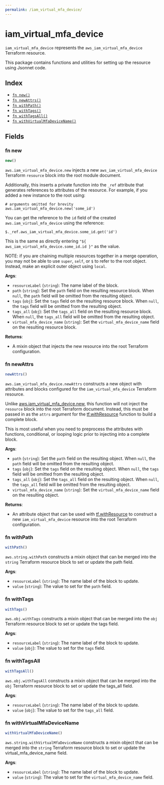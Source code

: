 ```yaml
---
permalink: /iam_virtual_mfa_device/
---
```


# iam_virtual_mfa_device

`iam_virtual_mfa_device` represents the `aws_iam_virtual_mfa_device` Terraform resource.



This package contains functions and utilities for setting up the resource using Jsonnet code.


## Index

* [`fn new()`](#fn-new)
* [`fn newAttrs()`](#fn-newattrs)
* [`fn withPath()`](#fn-withpath)
* [`fn withTags()`](#fn-withtags)
* [`fn withTagsAll()`](#fn-withtagsall)
* [`fn withVirtualMfaDeviceName()`](#fn-withvirtualmfadevicename)

## Fields

### fn new

```ts
new()
```


`aws.iam_virtual_mfa_device.new` injects a new `aws_iam_virtual_mfa_device` Terraform `resource`
block into the root module document.

Additionally, this inserts a private function into the `_ref` attribute that generates references to attributes of the
resource. For example, if you added a new instance to the root using:

    # arguments omitted for brevity
    aws.iam_virtual_mfa_device.new('some_id')

You can get the reference to the `id` field of the created `aws.iam_virtual_mfa_device` using the reference:

    $._ref.aws_iam_virtual_mfa_device.some_id.get('id')

This is the same as directly entering `"${ aws_iam_virtual_mfa_device.some_id.id }"` as the value.

NOTE: if you are chaining multiple resources together in a merge operation, you may not be able to use `super`, `self`,
or `$` to refer to the root object. Instead, make an explicit outer object using `local`.

**Args**:
  - `resourceLabel` (`string`): The name label of the block.
  - `path` (`string`): Set the `path` field on the resulting resource block. When `null`, the `path` field will be omitted from the resulting object.
  - `tags` (`obj`): Set the `tags` field on the resulting resource block. When `null`, the `tags` field will be omitted from the resulting object.
  - `tags_all` (`obj`): Set the `tags_all` field on the resulting resource block. When `null`, the `tags_all` field will be omitted from the resulting object.
  - `virtual_mfa_device_name` (`string`): Set the `virtual_mfa_device_name` field on the resulting resource block.

**Returns**:
- A mixin object that injects the new resource into the root Terraform configuration.


### fn newAttrs

```ts
newAttrs()
```


`aws.iam_virtual_mfa_device.newAttrs` constructs a new object with attributes and blocks configured for the `iam_virtual_mfa_device`
Terraform resource.

Unlike [aws.iam_virtual_mfa_device.new](#fn-new), this function will not inject the `resource`
block into the root Terraform document. Instead, this must be passed in as the `attrs` argument for the
[tf.withResource](https://github.com/tf-libsonnet/core/tree/main/docs#fn-withresource) function to build a complete block.

This is most useful when you need to preprocess the attributes with functions, conditional, or looping logic prior to
injecting into a complete block.

**Args**:
  - `path` (`string`): Set the `path` field on the resulting object. When `null`, the `path` field will be omitted from the resulting object.
  - `tags` (`obj`): Set the `tags` field on the resulting object. When `null`, the `tags` field will be omitted from the resulting object.
  - `tags_all` (`obj`): Set the `tags_all` field on the resulting object. When `null`, the `tags_all` field will be omitted from the resulting object.
  - `virtual_mfa_device_name` (`string`): Set the `virtual_mfa_device_name` field on the resulting object.

**Returns**:
  - An attribute object that can be used with [tf.withResource](https://github.com/tf-libsonnet/core/tree/main/docs#fn-withresource) to construct a new `iam_virtual_mfa_device` resource into the root Terraform configuration.


### fn withPath

```ts
withPath()
```

`aws.string.withPath` constructs a mixin object that can be merged into the `string`
Terraform resource block to set or update the path field.



**Args**:
  - `resourceLabel` (`string`): The name label of the block to update.
  - `value` (`string`): The value to set for the `path` field.


### fn withTags

```ts
withTags()
```

`aws.obj.withTags` constructs a mixin object that can be merged into the `obj`
Terraform resource block to set or update the tags field.



**Args**:
  - `resourceLabel` (`string`): The name label of the block to update.
  - `value` (`obj`): The value to set for the `tags` field.


### fn withTagsAll

```ts
withTagsAll()
```

`aws.obj.withTagsAll` constructs a mixin object that can be merged into the `obj`
Terraform resource block to set or update the tags_all field.



**Args**:
  - `resourceLabel` (`string`): The name label of the block to update.
  - `value` (`obj`): The value to set for the `tags_all` field.


### fn withVirtualMfaDeviceName

```ts
withVirtualMfaDeviceName()
```

`aws.string.withVirtualMfaDeviceName` constructs a mixin object that can be merged into the `string`
Terraform resource block to set or update the virtual_mfa_device_name field.



**Args**:
  - `resourceLabel` (`string`): The name label of the block to update.
  - `value` (`string`): The value to set for the `virtual_mfa_device_name` field.
